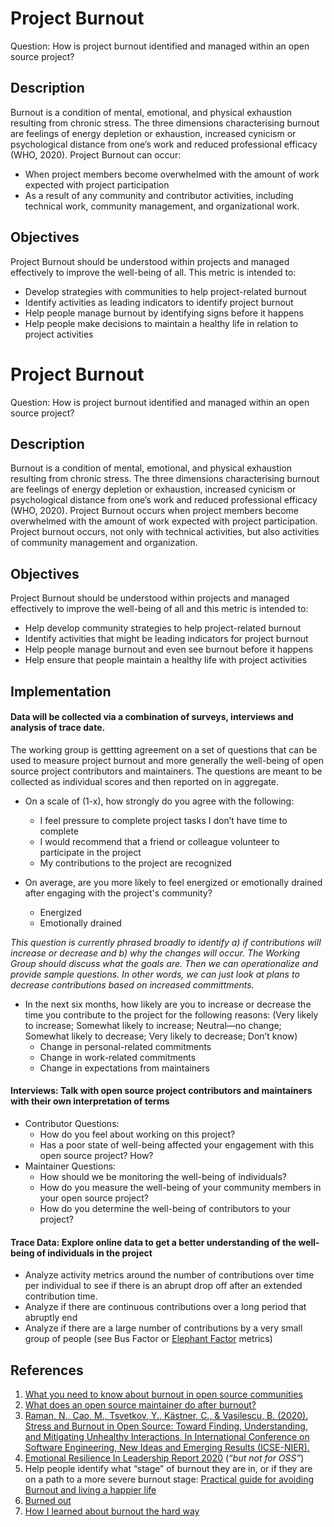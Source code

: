 # Project Burnout

Question: How is project burnout identified and managed within an open source project?
 

## Description

Burnout is a condition of mental, emotional, and physical exhaustion resulting from chronic stress. The three dimensions characterising burnout are feelings of energy depletion or exhaustion, increased cynicism or psychological distance from one’s work and reduced professional efficacy (WHO, 2020). Project Burnout can occur:
* When project members become overwhelmed with the amount of work expected with project participation
* As a result of any community and contributor activities, including technical work, community management, and organizational work. 


## Objectives

Project Burnout should be understood within projects and managed effectively to improve the well-being of all. This metric is intended to:

*   Develop strategies with communities to help project-related burnout
*   Identify activities as leading indicators to identify project burnout
*   Help people manage burnout by identifying signs before it happens
*   Help people make decisions to maintain a healthy life in relation to project activities 


# Project Burnout

Question: How is project burnout identified and managed within an open source project?
 

## Description

Burnout is a condition of mental, emotional, and physical exhaustion resulting from chronic stress. The three dimensions characterising burnout are feelings of energy depletion or exhaustion, increased cynicism or psychological distance from one’s work and reduced professional efficacy (WHO, 2020). Project Burnout occurs when project members become overwhelmed with the amount of work expected with project participation. Project burnout occurs, not only with technical activities, but also activities of community management and organization. 


## Objectives

Project Burnout should be understood within projects and managed effectively to improve the well-being of all and this metric is intended to:

*   Help develop community strategies to help project-related burnout
*   Identify activities that might be leading indicators for project burnout
*   Help people manage burnout and even see burnout before it happens
*   Help ensure that people maintain a healthy life with project activities 


## Implementation

#### Data will be collected via a combination of surveys, interviews and analysis of trace date.

The working group is gettting agreement on a set of questions that can be used to measure project burnout and more generally the well-being of open source project contributors and maintainers. The questions are meant to be collected as individual scores and then reported on in aggregate.

* On a scale of (1-x), how strongly do you agree with the following:
  * I feel pressure to complete project tasks I don’t have time to complete
  * I would recommend that a friend or colleague volunteer to participate in the project
  * My contributions to the project are recognized
  
* On average, are you more likely to feel energized or emotionally drained after engaging with the project's community?
  * Energized
  * Emotionally drained


_This question is currently phrased broadly to identify a) if contributions will increase or decrease and b) why the changes will occur. The Working Group should discuss what the goals are. Then we can operationalize and provide sample questions. In other words, we can just look at plans to decrease contributions based on increased committments._


* In the next six months, how likely are you to increase or decrease the time you contribute to the project for the following reasons: (Very likely to increase; Somewhat likely to increase; Neutral—no change; Somewhat likely to decrease; Very likely to decrease; Don’t know)
  * Change in personal-related commitments
  * Change in work-related commitments
  * Change in expectations from maintainers
    
#### Interviews: Talk with open source project contributors and maintainers with their own interpretation of terms
*   Contributor Questions:
    *   How do you feel about working on this project? 
    *   Has a poor state of well-being affected your engagement with this open source project? How? 
*   Maintainer Questions:
    *   How should we be monitoring the well-being of individuals?
    *   How do you measure the well-being of your community members in your open source project?
    *   How do you determine the well-being of contributors to your project?

#### Trace Data: Explore online data to get a better understanding of the well-being of individuals in the project
 * Analyze activity metrics around the number of contributions over time per individual to see if there is an abrupt drop off after an extended contribution time.
 * Analyze if there are continuous contributions over a long period that abruptly end 
 * Analyze if there are a large number of contributions by a very small group of people (see Bus Factor or [Elephant Factor](https://chaoss.community/metric-elephant-factor/) metrics)

## References

1. [What you need to know about burnout in open source communities](https://opensource.com/article/19/11/burnout-open-source-communities)
2. [What does an open source maintainer do after burnout?](https://www.infoworld.com/article/3563326/what-does-an-open-source-maintainer-do-after-burnout.html)
3. [Raman, N., Cao, M., Tsvetkov, Y., Kästner, C., & Vasilescu, B. (2020). Stress and Burnout in Open Source: Toward Finding, Understanding, and Mitigating Unhealthy Interactions. In International Conference on Software Engineering, New Ideas and Emerging Results (ICSE-NIER).](https://cmustrudel.github.io/papers/raman20toxicity.pdf)
4. [Emotional Resilience In Leadership Report 2020](https://docs.google.com/document/d/18FfZ86PGA_uSFf425EzKXAmiFQLFBPqjqPN7iu1TZRw/edit#) (_“but not for OSS”_)
5. Help people identify what “stage” of burnout they are in, or if they are on a path to a more severe burnout stage: [Practical guide for avoiding Burnout and living a happier life](https://opensource.com/business/15/12/avoid-burnout-live-happy)
6. [Burned out](https://www.scientificamerican.com/article/burned-out/)
7. [How I learned about burnout the hard way](https://opensource.com/article/20/3/burnout)
